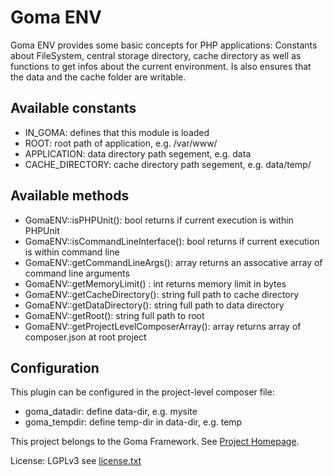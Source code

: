 Goma ENV
=======

Goma ENV provides some basic concepts for PHP applications: Constants about FileSystem, central storage directory, 
cache directory as well as functions to get infos about the current environment. Is also ensures that the data and the 
cache folder are writable.

Available constants
----

* IN_GOMA: defines that this module is loaded
* ROOT: root path of application, e.g. /var/www/
* APPLICATION: data directory path segement, e.g. data
* CACHE_DIRECTORY: cache directory path segement, e.g. data/temp/

Available methods
---
* GomaENV::isPHPUnit(): bool returns if current execution is within PHPUnit
* GomaENV::isCommandLineInterface(): bool returns if current execution is within command line
* GomaENV::getCommandLineArgs(): array returns an assocative array of command line arguments
* GomaENV::getMemoryLimit() : int returns memory limit in bytes
* GomaENV::getCacheDirectory(): string full path to cache directory
* GomaENV::getDataDirectory(): string full path to data directory
* GomaENV::getRoot(): string full path to root
* GomaENV::getProjectLevelComposerArray(): array returns array of composer.json at root project

Configuration
---
This plugin can be configured in the project-level composer file:
* goma_datadir: define data-dir, e.g. mysite
* goma_tempdir: define temp-dir in data-dir, e.g. temp

This project belongs to the Goma Framework. See [Project Homepage](https://goma-cms.org).

License: LGPLv3 see [license.txt](license.txt)
